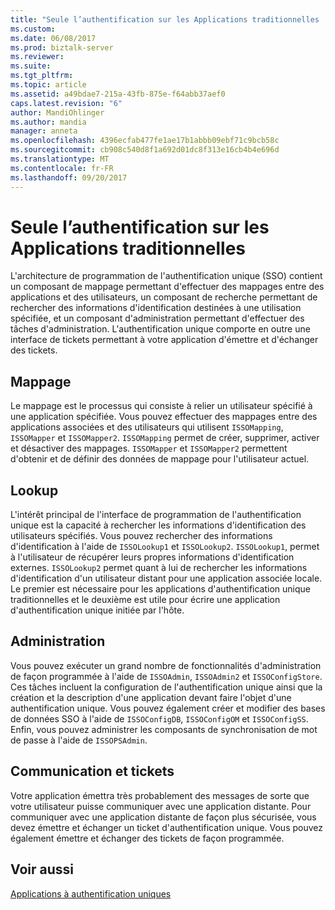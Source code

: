 ```yaml
---
title: "Seule l’authentification sur les Applications traditionnelles | Documents Microsoft"
ms.custom: 
ms.date: 06/08/2017
ms.prod: biztalk-server
ms.reviewer: 
ms.suite: 
ms.tgt_pltfrm: 
ms.topic: article
ms.assetid: a49bdae7-215a-43fb-875e-f64abb37aef0
caps.latest.revision: "6"
author: MandiOhlinger
ms.author: mandia
manager: anneta
ms.openlocfilehash: 4396ecfab477fe1ae17b1abbb09ebf71c9bcb58c
ms.sourcegitcommit: cb908c540d8f1a692d01dc8f313e16cb4b4e696d
ms.translationtype: MT
ms.contentlocale: fr-FR
ms.lasthandoff: 09/20/2017
---
```

# <a name="traditional-single-sign-on-applications"></a>Seule l’authentification sur les Applications traditionnelles
L'architecture de programmation de l'authentification unique (SSO) contient un composant de mappage permettant d'effectuer des mappages entre des applications et des utilisateurs, un composant de recherche permettant de rechercher des informations d'identification destinées à une utilisation spécifiée, et un composant d'administration permettant d'effectuer des tâches d'administration. L'authentification unique comporte en outre une interface de tickets permettant à votre application d'émettre et d'échanger des tickets.  
  
## <a name="mapping"></a>Mappage  
 Le mappage est le processus qui consiste à relier un utilisateur spécifié à une application spécifiée. Vous pouvez effectuer des mappages entre des applications associées et des utilisateurs qui utilisent `ISSOMapping`, `ISSOMapper` et `ISSOMapper2`. `ISSOMapping` permet de créer, supprimer, activer et désactiver des mappages. `ISSOMapper` et `ISSOMapper2` permettent d'obtenir et de définir des données de mappage pour l'utilisateur actuel.  
  
## <a name="lookup"></a>Lookup  
 L'intérêt principal de l'interface de programmation de l'authentification unique est la capacité à rechercher les informations d'identification des utilisateurs spécifiés. Vous pouvez rechercher des informations d'identification à l'aide de `ISSOLookup1` et `ISSOLookup2`. `ISSOLookup1`, permet à l'utilisateur de récupérer leurs propres informations d'identification externes. `ISSOLookup2` permet quant à lui de rechercher les informations d'identification d'un utilisateur distant pour une application associée locale. Le premier est nécessaire pour les applications d'authentification unique traditionnelles et le deuxième est utile pour écrire une application d'authentification unique initiée par l'hôte.  
  
## <a name="administration"></a>Administration  
 Vous pouvez exécuter un grand nombre de fonctionnalités d'administration de façon programmée à l'aide de `ISSOAdmin`, `ISSOAdmin2` et `ISSOConfigStore`. Ces tâches incluent la configuration de l'authentification unique ainsi que la création et la description d'une application devant faire l'objet d'une authentification unique. Vous pouvez également créer et modifier des bases de données SSO à l'aide de `ISSOConfigDB`, `ISSOConfigOM` et `ISSOConfigSS`. Enfin, vous pouvez administrer les composants de synchronisation de mot de passe à l'aide de `ISSOPSAdmin`.  
  
## <a name="communication-and-ticketing"></a>Communication et tickets  
 Votre application émettra très probablement des messages de sorte que votre utilisateur puisse communiquer avec une application distante. Pour communiquer avec une application distante de façon plus sécurisée, vous devez émettre et échanger un ticket d'authentification unique. Vous pouvez également émettre et échanger des tickets de façon programmée.  
  
## <a name="see-also"></a>Voir aussi  
 [Applications à authentification uniques](../core/single-sign-on-applications.md)